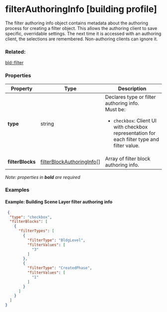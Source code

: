 # filterAuthoringInfo [building profile]

The filter authoring info object contains metadata about the authoring process for creating a filter object. This allows the authoring client to save specific, overridable settings.  The next time it is accessed with an authoring client, the selections are remembered. Non-authoring clients can ignore it.

### Related:

[bld::filter](filter.bld.md)
### Properties

| Property | Type | Description |
| --- | --- | --- |
| **type** | string | Declares type or filter authoring info.<div>Must be:<ul><li>`checkbox`: Client UI with checkbox representation for each filter type and filter value.</li></ul></div> |
| **filterBlocks** | [filterBlockAuthoringInfo](filterBlockAuthoringInfo.bld.md)[] | Array of filter block authoring info. |

*Note: properties in **bold** are required*

### Examples 

#### Example: Building Scene Layer filter authoring info 

```json
 {
  "type": "checkbox",
  "filterBlocks": [
    {
      "filterTypes": [
        {
          "filterType": "BldgLevel",
          "filterValues": [
            "3"
          ]
        },
        {
          "filterType": "CreatedPhase",
          "filterValues": [
            "1"
          ]
        }
      ]
    }
  ]
} 
```

